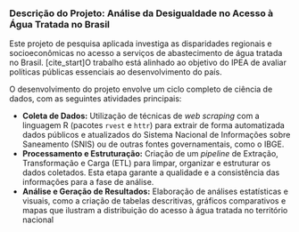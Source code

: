 ### **Descrição do Projeto: Análise da Desigualdade no Acesso à Água Tratada no Brasil**

Este projeto de pesquisa aplicada investiga as disparidades regionais e socioeconômicas no acesso a serviços de abastecimento de água tratada no Brasil. [cite_start]O trabalho está alinhado ao objetivo do IPEA de avaliar políticas públicas essenciais ao desenvolvimento do país.

O desenvolvimento do projeto envolve um ciclo completo de ciência de dados, com as seguintes atividades principais:

* **Coleta de Dados:** Utilização de técnicas de *web scraping* com a linguagem R (pacotes `rvest` e `httr`) para extrair de forma automatizada dados públicos e atualizados do Sistema Nacional de Informações sobre Saneamento (SNIS) ou de outras fontes governamentais, como o IBGE.
* **Processamento e Estruturação:** Criação de um *pipeline* de Extração, Transformação e Carga (ETL) para limpar, organizar e estruturar os dados coletados. Esta etapa garante a qualidade e a consistência das informações para a fase de análise.
* **Análise e Geração de Resultados:** Elaboração de análises estatísticas e visuais, como a criação de tabelas descritivas, gráficos comparativos e mapas que ilustram a distribuição do acesso à água tratada no território nacional
